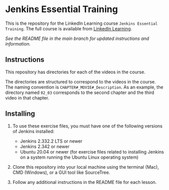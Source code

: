 # Jenkins Essential Training
This is the repository for the LinkedIn Learning course `Jenkins Essential Training`. The full course is available from [LinkedIn Learning][lil-course-url].

_See the README file in the main branch for updated instructions and information._
## Instructions
This repository has directories for each of the videos in the course.

The directories are structured to correspond to the videos in the course. The naming convention is `CHAPTER#_MOVIE#_Description`. As an example, the directory named `02_03` corresponds to the second chapter and the third video in that chapter. 

## Installing
1. To use these exercise files, you must have one of the following versions of Jenkins installed:
	- Jenkins 2.332.2 LTS or newer
    - Jenkins 2.342 or newer
    - Ubuntu 20.04 or newer (for exercise files related to installing Jenkins on a system running the Ubuntu Linux operating system)

2. Clone this repository into your local machine using the terminal (Mac), CMD (Windows), or a GUI tool like SourceTree.
3. Follow any additional instructions in the README file for each lesson.


[0]: # (Replace these placeholder URLs with actual course URLs)

[lil-course-url]: https://www.linkedin.com/learning/
[lil-thumbnail-url]: http://